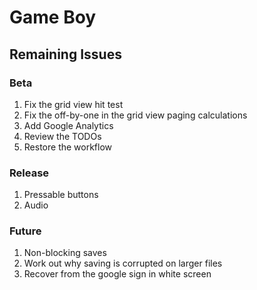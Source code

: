 # Game Boy

## Remaining Issues

### Beta

1. Fix the grid view hit test
2. Fix the off-by-one in the grid view paging calculations
3. Add Google Analytics
4. Review the TODOs
5. Restore the workflow

### Release

1. Pressable buttons
2. Audio

### Future

1. Non-blocking saves
2. Work out why saving is corrupted on larger files
3. Recover from the google sign in white screen

